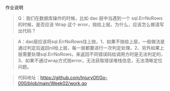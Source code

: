 作业说明

> Q：我们在数据库操作的时候，比如 dao 层中当遇到一个 sql.ErrNoRows 的时候，是否应该 Wrap 这个 error，抛给上层。为什么，应该怎么做请写出代码？

> A：dao层应该将sql.ErrNoRows往上抛，1、如果不抛给上层，一般做法是通过判定后返回nil给上层，每一层都要进行一次判定处理，2、另外如果上层需要处理sql.ErrNoRows，来返回不同错误码给调用方时是无法判定的，3、如果不通过wrap方式抛error，无法获取错误堆栈信息，无法清晰定位问题。

> 代码地址：https://github.com/InjuryOf/Go-000/blob/main/Week02/work.go


